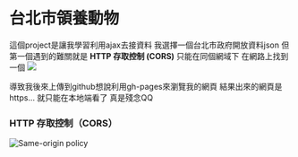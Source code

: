 # 台北市領養動物

這個project是讓我學習利用ajax去接資料
我選擇一個台北市政府開放資料json
但第一個遇到的難關就是 **HTTP 存取控制 (CORS)**
只能在同個網域下
在網路上找到一個
![](http://163.29.157.32:8080/dataset/49f40334-1d89-4bc0-b9f0-03e617b79ab4/resource/f4a75ba9-7721-4363-884d-c3820b0b917c)

導致我後來上傳到github想說利用gh-pages來瀏覽我的網頁
結果出來的網頁是https...
就只能在本地端看了
真是殘念QQ

### HTTP 存取控制（CORS）
![Same-origin policy](https://en.wikipedia.org/wiki/Same-origin_policy)